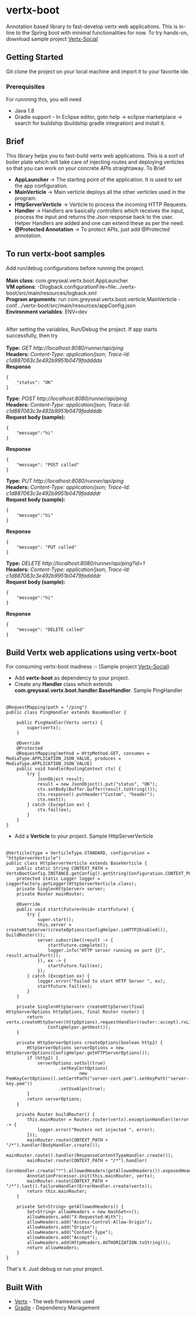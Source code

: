 # vertx-boot
Annotation based library to fast-develop vertx web applications. This is in-line to the Spring boot with minimal functionalities for now. To try hands-on, download sample project [Vertx-Social](https://github.com/greyseal/vertx-social)

## Getting Started

Git clone the project on your local machine and import it to your favorite ide.

### Prerequisites

For runnning this, you will need
- Java 1.8
- Gradle support - In Eclipse editor, goto help -> eclipse marketplace -> search for buildship (buildship gradle integration) and install it.

## Brief
This library helps you to fast-build vertx web applications. This is a sort of boiler plate which will take care of injecting routes and deploying verticles so that you can work on your concrete APIs straightaway. To Brief
- **AppLauncher**        -> The starting point of the application. It is used to set the app configuration.
- **MainVerticle**       -> Main verticle deploys all the other verticles used in the program.
- **HttpServerVerticle** -> Verticle to process the incoming HTTP Requests.
- **Handler**           -> Handlers are basically controllers which receives the input, process the input and returns the Json response back to the user. Helper Handlers are added and one can extend these as per the need.
- **@Protected Annotation** -> To protect APIs, just add @Protected annotation.

## To run vertx-boot samples
Add run/debug configurations before running the project. <br /><br />
**Main class**: com.greyseal.vertx.boot.AppLauncher <br />
**VM options**: -Dlogback.configurationFile=file:../vertx-boot/src/main/resources/logback.xml <br />
**Program arguments**: run com.greyseal.vertx.boot.verticle.MainVerticle -conf ../vertx-boot/src/main/resources/appConfig.json <br />
**Environment variables**: ENV=dev <br /> <br />


After setting the variables, Run/Debug the project. If app starts successfully, then try <br /> <br />
**Type:** *GET http://localhost:8080/runner/api/ping* <br /> 
**Headers:** *Content-Type: application/json*;  *Trace-Id: c1d887063c3e492b9951b0479fadddda* <br />
**Response**<br />
```
{
    "status": "OK"
}
```
**Type:** *POST http://localhost:8080/runner/api/ping* <br />
**Headers:** *Content-Type: application/json*;  *Trace-Id: c1d887063c3e492b9951b0479faddddb* <br />
**Request body (sample):**
```
{
	"message":"hi"
}
```
**Response**<br />
```
{
    "message": "POST called"
}
```
**Type:** *PUT http://localhost:8080/runner/api/ping* <br />
**Headers:** *Content-Type: application/json*;  *Trace-Id: c1d887063c3e492b9951b0479faddddr* <br />
**Request body (sample):**
```
{
	"message":"hi"
}
```
**Response**<br />
```
{
    "message": "PUT called"
}
```

**Type:** *DELETE http://localhost:8080/runner/api/ping?id=1* <br />
**Headers:** *Content-Type: application/json*;  *Trace-Id: c1d887063c3e492b9951b0479faddddr* <br />
**Request body (sample):**
```
{
	"message":"hi"
}
```
**Response**<br />
```
{
    "message": "DELETE called"
}
```


## Build Vertx web applications using vertx-boot
For consuming vertx-boot madness :- (Sample project [Vertx-Social](https://github.com/greyseal/vertx-social))
- Add **vertx-boot** as dependency to your project.
- Create any **Handler** class which extends **com.greyseal.vertx.boot.handler.BaseHandler**. Sample PingHandler <br /><br />
```
@RequestMapping(path = "/ping")
public class PingHandler extends BaseHandler {

    public PingHandler(Vertx vertx) {
        super(vertx);
    }

    @Override
    @Protected
    @RequestMapping(method = HttpMethod.GET, consumes = MediaType.APPLICATION_JSON_VALUE, produces = MediaType.APPLICATION_JSON_VALUE)
    public void handle(RoutingContext ctx) {
        try {
            JsonObject result;
            result = new JsonObject().put("status", "OK");
            ctx.setBody(Buffer.buffer(result.toString()));
            ctx.response().putHeader("Custom", "header");
            ctx.next();
        } catch (Exception ex) {
            ctx.fail(ex);
        }
    }
}
```
- Add a **Verticle** to your project. Sample HttpServerVerticle <br /> <br/>
```
@Verticle(type = VerticleType.STANDARD, configuration = "httpServerVerticle")
public class HttpServerVerticle extends BaseVerticle {
    public static String CONTEXT_PATH = VertxBootConfig.INSTANCE.getConfig().getString(Configuration.CONTEXT_PATH);
    protected static Logger logger = LoggerFactory.getLogger(HttpServerVerticle.class);
    private Single<HttpServer> server;
    private Router mainRouter;

    @Override
    public void start(Future<Void> startFuture) {
        try {
            super.start();
            this.server = createHttpServer(createOptions(ConfigHelper.isHTTP2Enabled()), buildRouter());
            server.subscribe((result -> {
                startFuture.complete();
                logger.info("HTTP server running on port {}", result.actualPort());
            }), ex -> {
                startFuture.fail(ex);
            });
        } catch (Exception ex) {
            logger.error("Failed to start HTTP Server ", ex);
            startFuture.fail(ex);
        }
    }

    private Single<HttpServer> createHttpServer(final HttpServerOptions httpOptions, final Router router) {
        return vertx.createHttpServer(httpOptions).requestHandler(router::accept).rxListen(ConfigHelper.getPort(),
                ConfigHelper.getHost());
    }

    private HttpServerOptions createOptions(boolean http2) {
        HttpServerOptions serverOptions = new HttpServerOptions(ConfigHelper.getHTTPServerOptions());
        if (http2) {
            serverOptions.setSsl(true)
                    .setKeyCertOptions(
                            new PemKeyCertOptions().setCertPath("server-cert.pem").setKeyPath("server-key.pem"))
                    .setUseAlpn(true);
        }
        return serverOptions;
    }

    private Router buildRouter() {
        this.mainRouter = Router.router(vertx).exceptionHandler((error -> {
            logger.error("Routers not injected ", error);
        }));
        mainRouter.route(CONTEXT_PATH + "/*").handler(BodyHandler.create());
        mainRouter.route().handler(ResponseContentTypeHandler.create());
        mainRouter.route(CONTEXT_PATH + "/*").handler(
                CorsHandler.create("*").allowedHeaders(getAllowedHeaders()).exposedHeaders(getAllowedHeaders()));
        AnnotationProcessor.init(this.mainRouter, vertx);
        mainRouter.route(CONTEXT_PATH + "/*").last().failureHandler(ErrorHandler.create(vertx));
        return this.mainRouter;
    }

    private Set<String> getAllowedHeaders() {
        Set<String> allowHeaders = new HashSet<>();
        allowHeaders.add("X-Requested-With");
        allowHeaders.add("Access-Control-Allow-Origin");
        allowHeaders.add("Origin");
        allowHeaders.add("Content-Type");
        allowHeaders.add("Accept");
        allowHeaders.add(HttpHeaders.AUTHORIZATION.toString());
        return allowHeaders;
    }
}
```
That's it. Just debug or run your project.

## Built With

* [Vertx](http://vertx.io/) - The web framework used
* [Gradle](https://gradle.org/) - Dependency Management
